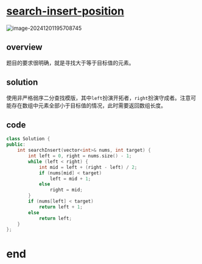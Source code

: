 # [search-insert-position](https://leetcode.cn/problems/search-insert-position)

![image-20241201195708745](https://md-wind.oss-cn-nanjing.aliyuncs.com/md/202412011957856.png)

## overview

题目的要求很明确，就是寻找大于等于目标值的元素。

## solution

使用非严格弱序二分查找模版，其中`left`扮演开拓者，`right`扮演守成者。注意可能存在数组中元素全部小于目标值的情况，此时需要返回数组长度。

## code

```cpp
class Solution {
public:
    int searchInsert(vector<int>& nums, int target) {
        int left = 0, right = nums.size() - 1;
        while (left < right) {
            int mid = left + (right - left) / 2;
            if (nums[mid] < target)
                left = mid + 1;
            else
                right = mid;
        }
        if (nums[left] < target)
            return left + 1;
        else
            return left;
    }
};
```

# end